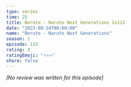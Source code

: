 ```yaml
---
type: series
time: 25
title: Boruto - Naruto Next Generations 1x113
date: "2023-08-24T00:00:00"
name: "Boruto - Naruto Next Generations"
season: 1
episode: 113
rating: 3
ratingEmoji: "⭐️⭐️⭐️"
share: false
---
```


_[No review was written for this episode]_
